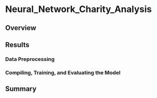 # Neural_Network_Charity_Analysis

## Overview


## Results

### Data Preprocessing

### Compiling, Training, and Evaluating the Model


## Summary
